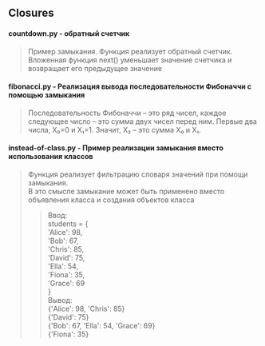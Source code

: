 ## Closures

#### countdown.py - обратный счетчик
> Пример замыкания.
        Функция реализует обратный счетчик.
        Вложенная функция next() уменьшает значение счетчика
        и возвращает его предыдущее значение

#### fibonacci.py - Реализация вывода последовательности Фибоначчи с помощью замыкания
> Последовательность Фибоначчи – это ряд чисел, каждое следующее число – это сумма двух чисел перед ним.
        Первые два числа, X₀=0 и X₁=1. Значит, X₂ – это сумма X₀ и X₁.

#### instead-of-class.py - Пример реализации замыкания вместо использования классов
> Функция реализует фильтрацию словаря значений при помощи замыкания.  
    В это смысле замыкание может быть применено вместо объявления класса и создания объектов класса  
>> Ввод:  
students = {  
    'Alice': 98,  
    'Bob': 67,  
    'Chris': 85,  
    'David': 75,  
    'Ella': 54,  
    'Fiona': 35,  
    'Grace': 69  
}  
Вывод:  
{'Alice': 98, 'Chris': 85}  
{'David': 75}  
{'Bob': 67, 'Ella': 54, 'Grace': 69}  
{'Fiona': 35}  
